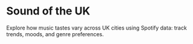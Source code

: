 # Sound of the UK

Explore how music tastes vary across UK cities using Spotify data: track trends, moods, and genre preferences.
